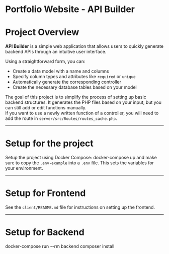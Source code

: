 # Portfolio Website - API Builder

# Project Overview

**API Builder** is a simple web application that allows users to quickly generate backend APIs through an intuitive user interface.

Using a straightforward form, you can:
- Create a data model with a name and columns
- Specify column types and attributes like `required` or `unique`
- Automatically generate the corresponding controller
- Create the necessary database tables based on your model

The goal of this project is to simplify the process of setting up basic backend structures. It generates the PHP files based on your input, but you can still add or edit functions manually.  
If you want to use a newly written function of a controller, you will need to add the route in `server/src/Routes/routes_cache.php`.

---

# Setup for the project

Setup the project using Docker Compose: docker-compose up and make sure to copy the `.env-example` into a `.env` file. This sets the variables for your environment.

---

# Setup for Frontend

See the `client/README.md` file for instructions on setting up the frontend.

---

# Setup for Backend

docker-compose run --rm backend composer install
